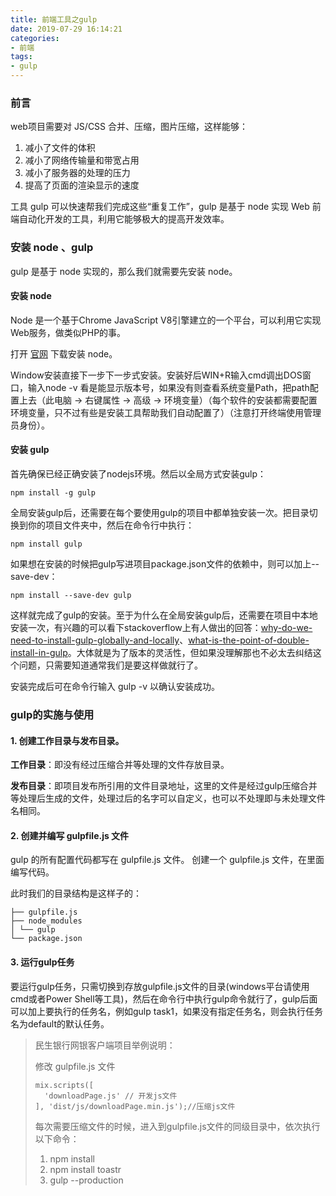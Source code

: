 ```yaml
---
title: 前端工具之gulp
date: 2019-07-29 16:14:21
categories: 
- 前端
tags: 
- gulp
---
```

### 前言

web项目需要对 JS/CSS 合并、压缩，图片压缩，这样能够： 

1. 减小了文件的体积 
2. 减小了网络传输量和带宽占用 
3. 减小了服务器的处理的压力 
4. 提高了页面的渲染显示的速度

工具 gulp 可以快速帮我们完成这些“重复工作”，gulp 是基于 node 实现 Web 前端自动化开发的工具，利用它能够极大的提高开发效率。

<!-- more -->

### 安装 node 、gulp

gulp 是基于 node 实现的，那么我们就需要先安装 node。

#### 安装 node

Node 是一个基于Chrome JavaScript V8引擎建立的一个平台，可以利用它实现 Web服务，做类似PHP的事。

打开 [官网](https://nodejs.org/) 下载安装 node。

Window安装直接下一步下一步式安装。安装好后WIN+R输入cmd调出DOS窗口，输入node -v 看是能显示版本号，如果没有则查看系统变量Path，把path配置上去（此电脑 -> 右键属性 -> 高级 -> 环境变量）（每个软件的安装都需要配置环境变量，只不过有些是安装工具帮助我们自动配置了）（注意打开终端使用管理员身份）。 

#### 安装 gulp

首先确保已经正确安装了nodejs环境。然后以全局方式安装gulp：

```
npm install -g gulp
```
全局安装gulp后，还需要在每个要使用gulp的项目中都单独安装一次。把目录切换到你的项目文件夹中，然后在命令行中执行：

```
npm install gulp
```
如果想在安装的时候把gulp写进项目package.json文件的依赖中，则可以加上--save-dev：

```
npm install --save-dev gulp
```
这样就完成了gulp的安装。至于为什么在全局安装gulp后，还需要在项目中本地安装一次，有兴趣的可以看下stackoverflow上有人做出的回答：[why-do-we-need-to-install-gulp-globally-and-locally](http://stackoverflow.com/questions/22115400/why-do-we-need-to-install-gulp-globally-and-locally)、[what-is-the-point-of-double-install-in-gulp](http://stackoverflow.com/questions/25713618/what-is-the-point-of-double-install-in-gulp)。大体就是为了版本的灵活性，但如果没理解那也不必太去纠结这个问题，只需要知道通常我们是要这样做就行了。

安装完成后可在命令行输入 gulp -v 以确认安装成功。

### gulp的实施与使用

#### 1. 创建工作目录与发布目录。 

**工作目录**：即没有经过压缩合并等处理的文件存放目录。 

**发布目录**：即项目发布所引用的文件目录地址，这里的文件是经过gulp压缩合并等处理后生成的文件，处理过后的名字可以自定义，也可以不处理即与未处理文件名相同。

#### 2. 创建并编写 gulpfile.js 文件

gulp 的所有配置代码都写在 gulpfile.js 文件。
创建一个 gulpfile.js 文件，在里面编写代码。

此时我们的目录结构是这样子的：

```
├── gulpfile.js
├── node_modules
│ └── gulp
└── package.json
```
#### 3. 运行gulp任务

要运行gulp任务，只需切换到存放gulpfile.js文件的目录(windows平台请使用cmd或者Power Shell等工具)，然后在命令行中执行gulp命令就行了，gulp后面可以加上要执行的任务名，例如gulp task1，如果没有指定任务名，则会执行任务名为default的默认任务。

>民生银行网银客户端项目举例说明：
>
>修改 gulpfile.js 文件
>```
>mix.scripts([
>   'downloadPage.js' // 开发js文件
>], 'dist/js/downloadPage.min.js');//压缩js文件
>```
>
>每次需要压缩文件的时候，进入到gulpfile.js文件的同级目录中，依次执行以下命令：
>   1. npm install
>   2. npm install toastr
>   3. gulp --production

